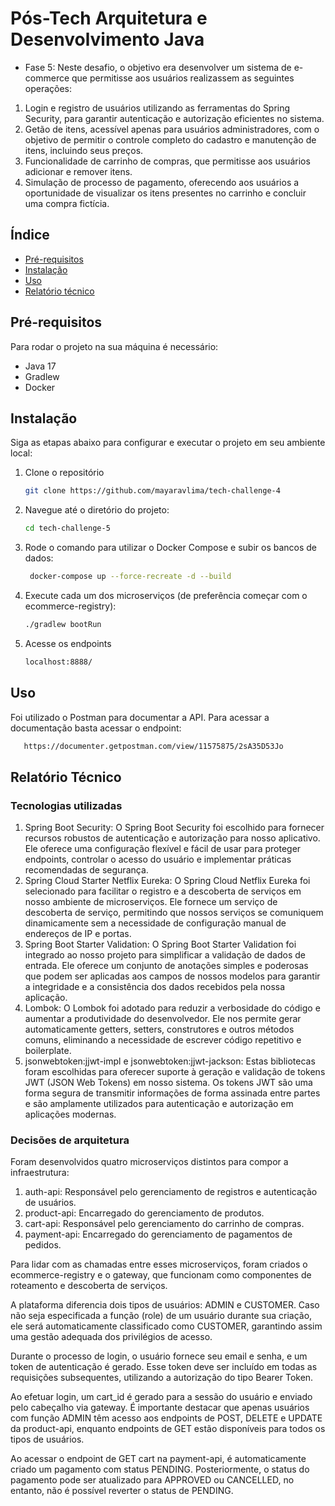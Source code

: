 # Pós-Tech Arquitetura e Desenvolvimento Java
- Fase 5: Neste desafio, o objetivo era desenvolver um sistema de e-commerce que permitisse aos usuários realizassem as seguintes operações:
1. Login e registro de usuários utilizando as ferramentas do Spring Security, para garantir autenticação e autorização eficientes no sistema.
2. Getão de itens, acessível apenas para usuários administradores, com o objetivo de permitir o controle completo do cadastro e manutenção de itens, incluindo seus preços.
3. Funcionalidade de carrinho de compras, que permitisse aos usuários adicionar e remover itens.
4. Simulação de processo de pagamento, oferecendo aos usuários a oportunidade de visualizar os itens presentes no carrinho e concluir uma compra fictícia.


## Índice

- [Pré-requisitos](#pré-requisitos)
- [Instalação](#instalação)
- [Uso](#uso)
- [Relatório técnico](#relatório-técnico)

## Pré-requisitos
Para rodar o projeto na sua máquina é necessário:
- Java 17
- Gradlew
- Docker

## Instalação
Siga as etapas abaixo para configurar e executar o projeto em seu ambiente local:
1. Clone o repositório
   ```sh
   git clone https://github.com/mayaravlima/tech-challenge-4
   ```  
2. Navegue até o diretório do projeto:
   ```sh
   cd tech-challenge-5
   ```
3. Rode o comando para utilizar o Docker Compose e subir os bancos de dados:
   ```sh
    docker-compose up --force-recreate -d --build
    ```
4. Execute cada um dos microserviços (de preferência começar com o ecommerce-registry):
   ```sh
   ./gradlew bootRun 
5. Acesse os endpoints
   ```sh
   localhost:8888/
   ```
## Uso
Foi utilizado o Postman para documentar a API. Para acessar a documentação basta acessar o endpoint:

```sh
   https://documenter.getpostman.com/view/11575875/2sA35D53Jo 
```

## Relatório Técnico
### Tecnologias utilizadas
1. Spring Boot Security: O Spring Boot Security foi escolhido para fornecer recursos robustos de autenticação e autorização para nosso aplicativo. Ele oferece uma configuração flexível e fácil de usar para proteger endpoints, controlar o acesso do usuário e implementar práticas recomendadas de segurança.
2. Spring Cloud Starter Netflix Eureka: O Spring Cloud Netflix Eureka foi selecionado para facilitar o registro e a descoberta de serviços em nosso ambiente de microserviços. Ele fornece um serviço de descoberta de serviço, permitindo que nossos serviços se comuniquem dinamicamente sem a necessidade de configuração manual de endereços de IP e portas.
3. Spring Boot Starter Validation: O Spring Boot Starter Validation foi integrado ao nosso projeto para simplificar a validação de dados de entrada. Ele oferece um conjunto de anotações simples e poderosas que podem ser aplicadas aos campos de nossos modelos para garantir a integridade e a consistência dos dados recebidos pela nossa aplicação.
4. Lombok: O Lombok foi adotado para reduzir a verbosidade do código e aumentar a produtividade do desenvolvedor. Ele nos permite gerar automaticamente getters, setters, construtores e outros métodos comuns, eliminando a necessidade de escrever código repetitivo e boilerplate.
5. jsonwebtoken:jjwt-impl e jsonwebtoken:jjwt-jackson: Estas bibliotecas foram escolhidas para oferecer suporte à geração e validação de tokens JWT (JSON Web Tokens) em nosso sistema. Os tokens JWT são uma forma segura de transmitir informações de forma assinada entre partes e são amplamente utilizados para autenticação e autorização em aplicações modernas.

### Decisões de arquitetura
Foram desenvolvidos quatro microserviços distintos para compor a infraestrutura:

1. auth-api: Responsável pelo gerenciamento de registros e autenticação de usuários.
2. product-api: Encarregado do gerenciamento de produtos.
3. cart-api: Responsável pelo gerenciamento do carrinho de compras.
4. payment-api: Encarregado do gerenciamento de pagamentos de pedidos.

Para lidar com as chamadas entre esses microserviços, foram criados o ecommerce-registry e o gateway, que funcionam como componentes de roteamento e descoberta de serviços.

A plataforma diferencia dois tipos de usuários: ADMIN e CUSTOMER. Caso não seja especificada a função (role) de um usuário durante sua criação, ele será automaticamente classificado como CUSTOMER, garantindo assim uma gestão adequada dos privilégios de acesso.

Durante o processo de login, o usuário fornece seu email e senha, e um token de autenticação é gerado. Esse token deve ser incluído em todas as requisições subsequentes, utilizando a autorização do tipo Bearer Token.

Ao efetuar login, um cart_id é gerado para a sessão do usuário e enviado pelo cabeçalho via gateway. É importante destacar que apenas usuários com função ADMIN têm acesso aos endpoints de POST, DELETE e UPDATE da product-api, enquanto endpoints de GET estão disponíveis para todos os tipos de usuários.

Ao acessar o endpoint de GET cart na payment-api, é automaticamente criado um pagamento com status PENDING. Posteriormente, o status do pagamento pode ser atualizado para APPROVED ou CANCELLED, no entanto, não é possível reverter o status de PENDING.
